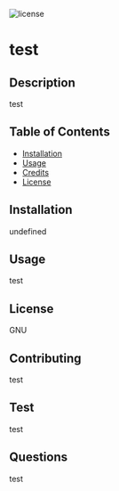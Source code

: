 ![license](https://img.shields.io/badge/license-GNU-brightgreen)
# test

## Description

test

## Table of Contents

- [Installation](#installation)
- [Usage](#usage)
- [Credits](#credits)
- [License](#license)

## Installation

undefined

## Usage

test

## License

GNU

## Contributing

test

## Test

test

## Questions

test
